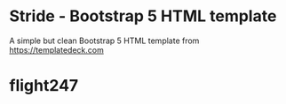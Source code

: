 # Stride - Bootstrap 5 HTML template
A simple but clean Bootstrap 5 HTML template from https://templatedeck.com
# flight247
